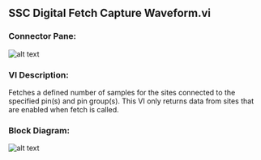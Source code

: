 ## **SSC Digital Fetch Capture Waveform.vi**
### Connector Pane:
![alt text](/Digital/SSC%20Digital/Source%20and%20Capture%20Waveforms/SSC%20Digital%20Fetch%20Capture%20Waveform.vic.png "SSC Digital Fetch Capture Waveform.vi connector pane")

### VI Description:
Fetches a defined number of samples for the sites connected to the specified pin(s) and pin group(s). This VI only returns data from sites that are enabled when fetch is called.


### Block Diagram:
![alt text](/Digital/SSC%20Digital/Source%20and%20Capture%20Waveforms/SSC%20Digital%20Fetch%20Capture%20Waveform.vid.png "SSC Digital Fetch Capture Waveform.vi block diagram")
